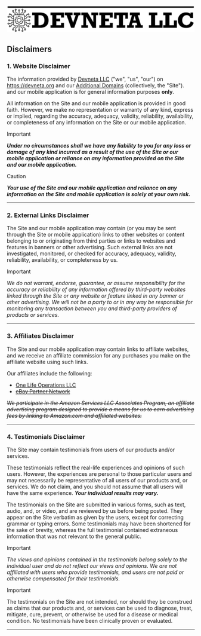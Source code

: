 ![Devneta LLC Banner](/main/assets/png/blackbanner.png)


## Disclaimers

### 1. Website Disclaimer

The information provided by [Devneta LLC](https://github.com/DevnetaLLC) ("we", "us", "our") on https://devneta.org and our [Additional Domains](/main/policy/consumer/acceptable-use.md#additional-domains) (collectively, the "Site"). and our mobile application is for general information purposes **only**. <br />

All information on the Site and our mobile application is provided in good faith. However, we make no representation or warranty of any kind, express or implied, regarding the accuracy, adequacy, validity, reliability, availability, or completeness of any information on the Site or our mobile application. <br />

> [!IMPORTANT]
> **_Under no circumstances shall we have any liability to you for any loss or damage of any kind incurred as a result of the use of the Site or our mobile application or reliance on any information provided on the Site and our mobile application._** <br />

> [!CAUTION]
> **_Your use of the Site and our mobile application and reliance on any information on the Site and mobile application is solely at your own risk._** <br />

---

### 2. External Links Disclaimer

The Site and our mobile application may contain (or you may be sent through the Site or mobile application) links to other websites or content belonging to or originating from third parties or links to websites and features in banners or other advertising. Such external links are not investigated, monitored, or checked for accuracy, adequacy, validity, reliability, availability, or completeness by us. <br />

> [!IMPORTANT]
> *We do not warrant, endorse, guarantee, or assume responsibility for the accuracy or reliability of any information offered by third-party websites linked through the Site or any website or feature linked in any banner or other advertising. We will not be a party to or in any way be responsible for monitoring any transaction between you and third-party providers of products or services.* <br />

---

### 3. Affiliates Disclaimer

The Site and our mobile application may contain links to affiliate websites, and we receive an affiliate commission for any purchases you make on the affiliate website using such links. <br />

Our affiliates include the following: <br />
   + [One Life Operations LLC](#)
   + [<s>eBay Partner Network</s>](#)

<s><i>We participate in the Amazon Services LLC Associates Program, an affiliate advertising program designed to provide a means for us to earn advertising fees by linking to Amazon.com and affiliated websites.</i></s>


---

### 4. Testimonials Disclaimer

The Site may contain testimonials from users of our products and/or services. <br />

These testimonials reflect the real-life experiences and opinions of such users. However, the experiences are personal to those particular users and may not necessarily be representative of all users of our products and, or services. We do not claim, and you should not assume that all users will have the same experience. **_Your individual results may vary._** <br />

The testimonials on the Site are submitted in various forms, such as text, audio, and, or video, and are reviewed by us before being posted. They appear on the Site verbatim as given by the users, except for correcting grammar or typing errors. Some testimonials may have been shortened for the sake of brevity, whereas the full testimonial contained extraneous information that was not relevant to the general public. <br />

> [!IMPORTANT]
> _The views and opinions contained in the testimonials belong solely to the individual user and do not reflect our views and opinions. We are not affiliated with users who provide testimonials, and users are not paid or otherwise compensated for their testimonials._

> [!IMPORTANT]
> The testimonials on the Site are not intended, nor should they be construed as claims that our products and, or services can be used to diagnose, treat, mitigate, cure, prevent, or otherwise be used for a disease or medical condition. No testimonials have been clinically proven or evaluated.

---
